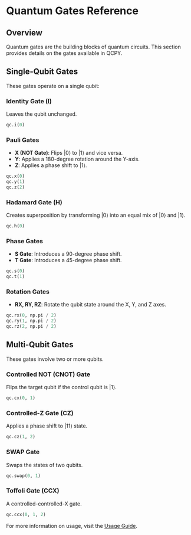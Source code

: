 # Quantum Gates Reference

## Overview
Quantum gates are the building blocks of quantum circuits. This section provides details on the gates available in QCPY.

## Single-Qubit Gates
These gates operate on a single qubit:

### **Identity Gate (I)**
Leaves the qubit unchanged.

```python
qc.i(0)
```

### **Pauli Gates**
- **X (NOT Gate)**: Flips |0⟩ to |1⟩ and vice versa.
- **Y**: Applies a 180-degree rotation around the Y-axis.
- **Z**: Applies a phase shift to |1⟩.

```python
qc.x(0)
qc.y(1)
qc.z(2)
```

### **Hadamard Gate (H)**
Creates superposition by transforming |0⟩ into an equal mix of |0⟩ and |1⟩.

```python
qc.h(0)
```

### **Phase Gates**
- **S Gate**: Introduces a 90-degree phase shift.
- **T Gate**: Introduces a 45-degree phase shift.

```python
qc.s(0)
qc.t(1)
```

### **Rotation Gates**
- **RX, RY, RZ**: Rotate the qubit state around the X, Y, and Z axes.

```python
qc.rx(0, np.pi / 2)
qc.ry(1, np.pi / 2)
qc.rz(2, np.pi / 2)
```

## Multi-Qubit Gates
These gates involve two or more qubits.

### **Controlled NOT (CNOT) Gate**
Flips the target qubit if the control qubit is |1⟩.

```python
qc.cx(0, 1)
```

### **Controlled-Z Gate (CZ)**
Applies a phase shift to |11⟩ state.

```python
qc.cz(1, 2)
```

### **SWAP Gate**
Swaps the states of two qubits.

```python
qc.swap(0, 1)
```

### **Toffoli Gate (CCX)**
A controlled-controlled-X gate.

```python
qc.ccx(0, 1, 2)
```

For more information on usage, visit the [Usage Guide](usage.md).

